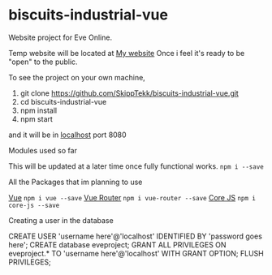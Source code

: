 # biscuits-industrial-vue
Website project for Eve Online.

Temp website will be located at [My website](https://skipptekk.com) Once i feel it's ready to be "open" to the public.

To see the project on your own machine, 
1) git clone https://github.com/SkippTekk/biscuits-industrial-vue.git
2) cd biscuits-industrial-vue
3) npm install
4) npm start

and it will be in [localhost](http://localhost:8080) port 8080

Modules used so far

This will be updated at a later time once fully functional works.
```npm i --save```

All the Packages that im planning to use

[Vue](https://www.npmjs.com/package/vue)
``npm i vue --save``
[Vue Router](https://www.npmjs.com/package/vue-router)
``npm i vue-router --save``
[Core JS](https://www.npmjs.com/package/core-js)
``npm i core-js --save``

Creating a user in the database

CREATE USER 'username here'@'localhost' IDENTIFIED BY 'password goes here';
CREATE database eveproject;
GRANT ALL PRIVILEGES ON eveproject.* TO 'username here'@'localhost' WITH GRANT OPTION;
FLUSH PRIVILEGES;
